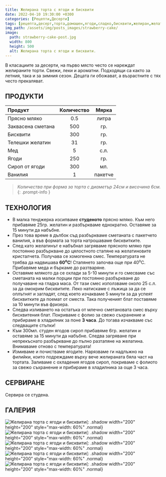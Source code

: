 ```yaml
---
title: Желирана торта с ягоди и бисквити
date: 2022-04-10 19:30:00 +0300
categories: [Рецепти,Десерти]
tags: [рецепта,десерт,торта,домашен,ягоди,сладко,бисквити,желиран,желатин]     # TAG names should always be lowercase
img_path: /assets/img/posts_images/strawberry-cake/
image:
  path: strawberry-cake-post.jpg
  width: 800
  height: 500
  alt: Желирана торта с ягоди и бисквити.
---
```


В класациите за десерти, на първо място често се нареждат желираните торти. Свежи, леки и ароматни. Подходящи са както за летния, така и за зимния сезон. Децата ги обожават, а възрастните с тях често прекаляват.

## **ПРОДУКТИ**

| Продукт          |Количество  |Мярка   |
|:-----------------|:----------:|:------:|
|Прясно мляко      |0.5         |литра   |
|Заквасена сметана |500         |гр.     |
|Бисквити          |300         |гр.     |
|Телешки желатин   |31          |гр.     |
|Мед               |5           |с.л.    |
|Ягоди             |250         |гр.     |
|Сироп от ягоди    |300         |мл.     |
|Ванилия           |1           |пакетче |

> *Количества при форма за торта с диаметър 24см и височина 6см.*
{: .prompt-info }

## **ТЕХНОЛОГИЯ**

- В малка тенджерка изсипваме **студеното** прясно мляко. Към него прибавяме 25гр. желатин и разбъркваме еднократно. Оставяме за 15 минути да набъбне.
- През това време в дълбок съд разбъркваме сметаната с пакетчето ванилия, a във формата за торта натрошаваме бисквитките.
- След като желатинът е набъбнал загряваме прясното мляко при постоянно разбъркване до цялостното стапяне на желатиновите кристалчета. Получава се хомогенна смес. Температурата не трябва да надвишава **60<sup>o</sup>C**! Стапянето започва още при 40<sup>o</sup>C. Прибавяме меда и бъркаме до разтваряне.
- Оставяме млякото да се охлади за 5-10 минути и го смесваме със сметаната на малки порции при постоянно разбъркване до получаване на гладка маса. От тази смес използваме около 25 с.л. за да омокрим бисквитите. Леко натискаме с лъжица за да се оплътнят и загладят, след което изчакваме 5 минути за да успеят бисквитките да поемат от сместа. Така полученият блат поставяме за 10 минути във фризера.
- Следва изливането на остатъка от млечно сметановата смес върху бисквитения блат. Покриваме с фолио за свежо съхранение и прибираме в хладилник за поне **3 часа**. До тогава изчакваме със следващите стъпки!
- Към 300мл. студен ягодов сироп прибавяме 6гр. желатин и оставяме за 15 минути да набъбне. Следва загряване при непрекъснато разбъркване до пълно разтапяне на желатина. Внимаваме отново с температурата!
- Измиваме и почистваме ягодите. Нарязваме ги надлъжно на филийки, които подреждаме върху вече желираната бяла част на тортата. Заливаме с охладения ягодов сироп, покриваме с фолиото за свежо съхранение и прибираме в хладилника за още 3 часа.

## **СЕРВИРАНЕ**

Сервира се студена.

## **ГАЛЕРИЯ**

![Желирана торта с ягоди и бисквити](strawberry-cake-01.jpg){: .shadow width="200" height="200" style="max-width: 60%" .normal}
![Желирана торта с ягоди и бисквити](strawberry-cake-02.jpg){: .shadow width="200" height="200" style="max-width: 60%" .normal}
![Желирана торта с ягоди и бисквити](strawberry-cake-03.jpg){: .shadow width="200" height="200" style="max-width: 60%" .normal}
![Желирана торта с ягоди и бисквити](strawberry-cake-04.jpg){: .shadow width="200" height="200" style="max-width: 60%" .normal}
![Желирана торта с ягоди и бисквити](strawberry-cake-05.jpg){: .shadow width="200" height="200" style="max-width: 60%" .normal}